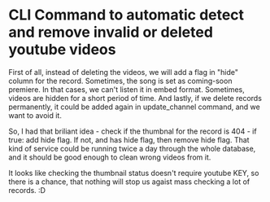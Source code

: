 # CLI Command to automatic detect and remove invalid or deleted youtube videos

First of all, instead of deleting the videos, we will add a flag in "hide" column for the record. Sometimes, the song is set as coming-soon premiere. In that cases, we can't listen it in embed format. Sometimes, videos are hidden for a short period of time. And lastly, if we delete records permanently, it could be added again in update_channel command, and we want to avoid it.

So, I had that briliant idea - check if the thumbnal for the record is 404 - if true: add hide flag. If not, and has hide flag, then remove hide flag. That kind of service could be running twice a day through the whole database, and it should be good enough to clean wrong videos from it.

It looks like checking the thumbnail status doesn't require youtube KEY, so there is a chance, that nothing will stop us agaist mass checking a lot of records. :D
